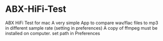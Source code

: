 # ABX-HiFi-Test
ABX HiFi Test for mac 
A very simple App to compare wav/flac files to mp3 in different sample rate (setting in preferences)
A copy of ffmpeg must be installed on computer. set path in Preferences 

